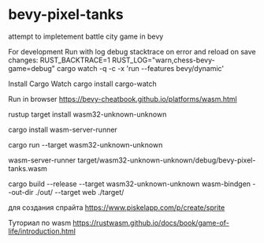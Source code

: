 # bevy-pixel-tanks
attempt to impletement battle city game in bevy

For development
Run with log debug stacktrace on error and reload on save changes:
RUST_BACKTRACE=1 RUST_LOG="warn,chess-bevy-game=debug"  cargo watch -q -c -x 'run --features bevy/dynamic'

Install Cargo Watch
cargo install cargo-watch

Run in browser
https://bevy-cheatbook.github.io/platforms/wasm.html

rustup target install wasm32-unknown-unknown

cargo install wasm-server-runner

cargo run --target wasm32-unknown-unknown

wasm-server-runner target/wasm32-unknown-unknown/debug/bevy-pixel-tanks.wasm


cargo build --release --target wasm32-unknown-unknown
wasm-bindgen --out-dir ./out/ --target web ./target/

для создания спрайта 
https://www.piskelapp.com/p/create/sprite

Туториал по wasm
https://rustwasm.github.io/docs/book/game-of-life/introduction.html